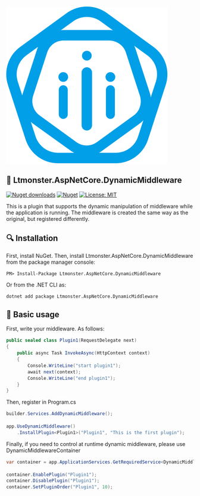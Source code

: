 ﻿![Ltmonster.AspNetCore.DynamicMiddleware](https://raw.githubusercontent.com/lt-monster/Ltmonster.AspNetCore.DynamicMiddleware/f164cc155c7379dfa95d79925d2ed89cb195d2a6/logo.svg)

## 🚩 Ltmonster.AspNetCore.DynamicMiddleware

[![Nuget downloads](https://img.shields.io/badge/nuget-v1.0.1-blue)](https://www.nuget.org/packages/Ltmonster.AspNetCore.DynamicMiddleware/)
[![Nuget](https://img.shields.io/badge/downloads-135-1afa29)](https://www.nuget.org/packages/Ltmonster.AspNetCore.DynamicMiddleware/)
[![License: MIT](https://img.shields.io/badge/License-MIT-yellow.svg)](https://github.com/lt-monster/Ltmonster.AspNetCore.DynamicMiddleware/blob/main/LICENSE)

This is a plugin that supports the dynamic manipulation of middleware while the application is running.
The middleware is created the same way as the original, but registered differently.

## 🔍 Installation
First, install NuGet. Then, install Ltmonster.AspNetCore.DynamicMiddleware from the package manager console:
```
PM> Install-Package Ltmonster.AspNetCore.DynamicMiddleware
```
Or from the .NET CLI as:
```
dotnet add package Ltmonster.AspNetCore.DynamicMiddleware
```

## 🚀 Basic usage
First, write your middleware. As follows:
```csharp
public sealed class Plugin1(RequestDelegate next)
{
    public async Task InvokeAsync(HttpContext context)
    {
        Console.WriteLine("start plugin1");
        await next(context);
        Console.WriteLine("end plugin1");
    }
}
```

Then, register in Program.cs
```csharp
builder.Services.AddDynamicMiddleware();

app.UseDynamicMiddleware()
    .InstallPlugin<Plugin1>("Plugin1", "This is the first plugin");
```

Finally, if you need to control at runtime dynamic middleware, please use DynamicMiddlewareContainer
```csharp
var container = app.ApplicationServices.GetRequiredService<DynamicMiddlewareContainer>();

container.EnablePlugin("Plugin1");
container.DisablePlugin("Plugin1");
container.SetPluginOrder("Plugin1", 10);
```
